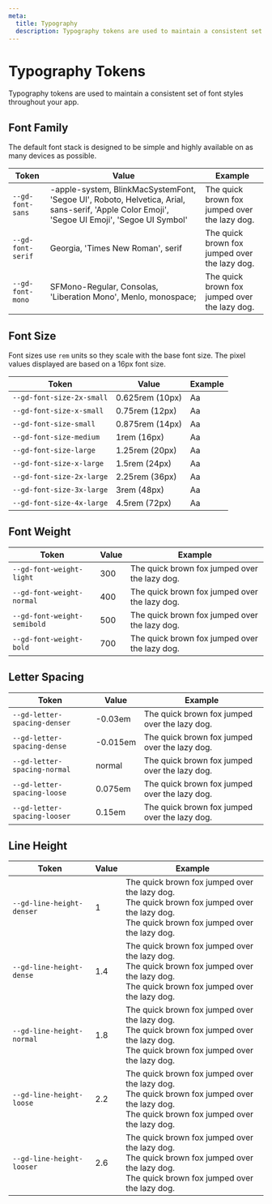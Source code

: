 ```yaml
---
meta:
  title: Typography
  description: Typography tokens are used to maintain a consistent set of font styles throughout your app.
---
```


# Typography Tokens

Typography tokens are used to maintain a consistent set of font styles throughout your app.

## Font Family

The default font stack is designed to be simple and highly available on as many devices as possible.

| Token             | Value                                                                                                                                         | Example                                                                                              |
| ----------------- | --------------------------------------------------------------------------------------------------------------------------------------------- | ---------------------------------------------------------------------------------------------------- |
| `--gd-font-sans`  | -apple-system, BlinkMacSystemFont, 'Segoe UI', Roboto, Helvetica, Arial, sans-serif, 'Apple Color Emoji', 'Segoe UI Emoji', 'Segoe UI Symbol' | <span style="font-family: var(--gd-font-sans)">The quick brown fox jumped over the lazy dog.</span>  |
| `--gd-font-serif` | Georgia, 'Times New Roman', serif                                                                                                             | <span style="font-family: var(--gd-font-serif)">The quick brown fox jumped over the lazy dog.</span> |
| `--gd-font-mono`  | SFMono-Regular, Consolas, 'Liberation Mono', Menlo, monospace;                                                                                | <span style="font-family: var(--gd-font-mono)">The quick brown fox jumped over the lazy dog.</span>  |

## Font Size

Font sizes use `rem` units so they scale with the base font size. The pixel values displayed are based on a 16px font size.

| Token                     | Value           | Example                                                         |
| ------------------------- | --------------- | --------------------------------------------------------------- |
| `--gd-font-size-2x-small` | 0.625rem (10px) | <span style="font-size: var(--gd-font-size-2x-small)">Aa</span> |
| `--gd-font-size-x-small`  | 0.75rem (12px)  | <span style="font-size: var(--gd-font-size-x-small)">Aa</span>  |
| `--gd-font-size-small`    | 0.875rem (14px) | <span style="font-size: var(--gd-font-size-small)">Aa</span>    |
| `--gd-font-size-medium`   | 1rem (16px)     | <span style="font-size: var(--gd-font-size-medium)">Aa</span>   |
| `--gd-font-size-large`    | 1.25rem (20px)  | <span style="font-size: var(--gd-font-size-large)">Aa</span>    |
| `--gd-font-size-x-large`  | 1.5rem (24px)   | <span style="font-size: var(--gd-font-size-x-large)">Aa</span>  |
| `--gd-font-size-2x-large` | 2.25rem (36px)  | <span style="font-size: var(--gd-font-size-2x-large)">Aa</span> |
| `--gd-font-size-3x-large` | 3rem (48px)     | <span style="font-size: var(--gd-font-size-3x-large)">Aa</span> |
| `--gd-font-size-4x-large` | 4.5rem (72px)   | <span style="font-size: var(--gd-font-size-4x-large)">Aa</span> |

## Font Weight

| Token                       | Value | Example                                                                                                         |
| --------------------------- | ----- | --------------------------------------------------------------------------------------------------------------- |
| `--gd-font-weight-light`    | 300   | <span style="font-weight: var(--gd-font-weight-light);">The quick brown fox jumped over the lazy dog.</span>    |
| `--gd-font-weight-normal`   | 400   | <span style="font-weight: var(--gd-font-weight-normal);">The quick brown fox jumped over the lazy dog.</span>   |
| `--gd-font-weight-semibold` | 500   | <span style="font-weight: var(--gd-font-weight-semibold);">The quick brown fox jumped over the lazy dog.</span> |
| `--gd-font-weight-bold`     | 700   | <span style="font-weight: var(--gd-font-weight-bold);">The quick brown fox jumped over the lazy dog.</span>     |

## Letter Spacing

| Token                        | Value    | Example                                                                                                             |
| ---------------------------- | -------- | ------------------------------------------------------------------------------------------------------------------- |
| `--gd-letter-spacing-denser` | -0.03em  | <span style="letter-spacing: var(--gd-letter-spacing-denser);">The quick brown fox jumped over the lazy dog.</span> |
| `--gd-letter-spacing-dense`  | -0.015em | <span style="letter-spacing: var(--gd-letter-spacing-dense);">The quick brown fox jumped over the lazy dog.</span>  |
| `--gd-letter-spacing-normal` | normal   | <span style="letter-spacing: var(--gd-letter-spacing-normal);">The quick brown fox jumped over the lazy dog.</span> |
| `--gd-letter-spacing-loose`  | 0.075em  | <span style="letter-spacing: var(--gd-letter-spacing-loose);">The quick brown fox jumped over the lazy dog.</span>  |
| `--gd-letter-spacing-looser` | 0.15em   | <span style="letter-spacing: var(--gd-letter-spacing-looser);">The quick brown fox jumped over the lazy dog.</span> |

## Line Height

| Token                     | Value | Example                                                                                                                                                                                                       |
| ------------------------- | ----- | ------------------------------------------------------------------------------------------------------------------------------------------------------------------------------------------------------------- |
| `--gd-line-height-denser` | 1     | <div style="line-height: var(--gd-line-height-denser);">The quick brown fox jumped over the lazy dog.<br>The quick brown fox jumped over the lazy dog.<br>The quick brown fox jumped over the lazy dog.</div> |
| `--gd-line-height-dense`  | 1.4   | <div style="line-height: var(--gd-line-height-dense);">The quick brown fox jumped over the lazy dog.<br>The quick brown fox jumped over the lazy dog.<br>The quick brown fox jumped over the lazy dog.</div>  |
| `--gd-line-height-normal` | 1.8   | <div style="line-height: var(--gd-line-height-normal);">The quick brown fox jumped over the lazy dog.<br>The quick brown fox jumped over the lazy dog.<br>The quick brown fox jumped over the lazy dog.</div> |
| `--gd-line-height-loose`  | 2.2   | <div style="line-height: var(--gd-line-height-loose);">The quick brown fox jumped over the lazy dog.<br>The quick brown fox jumped over the lazy dog.<br>The quick brown fox jumped over the lazy dog.</div>  |
| `--gd-line-height-looser` | 2.6   | <div style="line-height: var(--gd-line-height-looser);">The quick brown fox jumped over the lazy dog.<br>The quick brown fox jumped over the lazy dog.<br>The quick brown fox jumped over the lazy dog.</div> |
